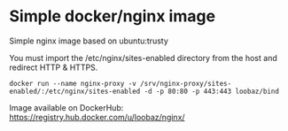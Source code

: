 Simple docker/nginx image
========================

Simple nginx image based on ubuntu:trusty

You must import the /etc/nginx/sites-enabled directory from the host and redirect HTTP & HTTPS.

`docker run --name nginx-proxy -v /srv/nginx-proxy/sites-enabled/:/etc/nginx/sites-enabled -d -p 80:80 -p 443:443 loobaz/bind`

Image available on DockerHub: https://registry.hub.docker.com/u/loobaz/nginx/